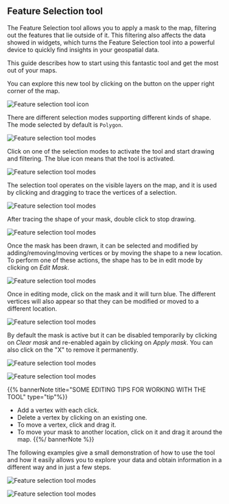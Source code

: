 ## Feature Selection tool

The Feature Selection tool allows you to apply a mask to the map, filtering out the features that lie outside of it. This filtering also affects the data showed in widgets, which turns the Feature Selection tool into a powerful device to quickly find insights in your geospatial data.

This guide describes how to start using this fantastic tool and get the most out of your maps.

You can explore this new tool by clicking on the button on the upper right corner of the map. 

![Feature selection tool icon](/img/cloud-native-workspace/maps/map_feature_selection_icon.png)

There are different selection modes supporting different kinds of shape. The mode selected by default is `Polygon`. 

![Feature selection tool modes](/img/cloud-native-workspace/maps/map_feature_selection_modes.png)

Click on one of the selection modes to activate the tool and start drawing and filtering. The blue icon means that the tool is activated.

![Feature selection tool modes](/img/cloud-native-workspace/maps/map_feature_selection_blue_icon.png)

The selection tool operates on the visible layers on the map, and it is used by clicking and dragging to trace the vertices of a selection. 

![Feature selection tool modes](/img/cloud-native-workspace/maps/map_feature_selection_drawing_polygon.png)

After tracing the shape of your mask, double click to stop drawing.

![Feature selection tool modes](/img/cloud-native-workspace/maps/map_feature_selection_drawed_polygon.png)

Once the mask has been drawn, it can be selected and modified by adding/removing/moving vertices or by moving the shape to a new location.  To perform one of these actions, the shape has to be in edit mode by clicking on *Edit Mask*.

![Feature selection tool modes](/img/cloud-native-workspace/maps/map_feature_selection_edit_mask_deactive.png) 

Once in editing mode, click on the mask and it will turn blue. The different vertices will also appear so that they can be modified or moved to a different location. 

![Feature selection tool modes](/img/cloud-native-workspace/maps/map_feature_selection_editing_polygon.png) 

By default the mask is active but it can be disabled temporarily by clicking on *Clear mask* and re-enabled again by clicking on *Apply mask*. You can also click on the "X" to remove it permanently.

![Feature selection tool modes](/img/cloud-native-workspace/maps/map_feature_selection_clear_close_mask.png) 

![Feature selection tool modes](/img/cloud-native-workspace/maps/map_feature_selection_apply_mask.png) 

{{% bannerNote title="SOME EDITING TIPS FOR WORKING WITH THE TOOL" type="tip"%}}
* Add a vertex with each click.
* Delete a vertex by clicking on an existing one.
* To move a vertex, click and drag it.
* To move your mask to another location, click on it and drag it around the map.
{{%/ bannerNote %}}

The following examples give a small demonstration of how to use the tool and how it easily allows you to explore your data and obtain information in a different way and in just a few steps.

![Feature selection tool modes](/img/cloud-native-workspace/maps/Untitled20_edited.gif) 

![Feature selection tool modes](/img/cloud-native-workspace/maps/Untitled29_edited.gif) 



